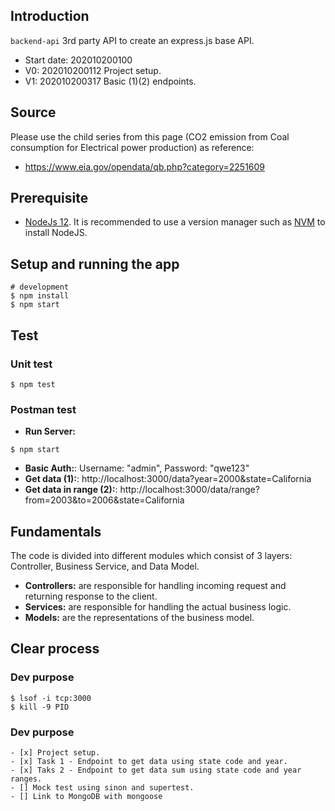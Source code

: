 ## Introduction

`backend-api` 3rd party API to create an express.js base API.
* Start date: 202010200100
* V0: 202010200112 Project setup.
* V1: 202010200317 Basic (1)(2) endpoints.

## Source
Please use the child series from this page (CO2 emission from Coal consumption for Electrical power production) as reference:
* https://www.eia.gov/opendata/qb.php?category=2251609



## Prerequisite

* [NodeJs 12](https://nodejs.org/en/). It is recommended to use a version manager such as [NVM](https://github.com/nvm-sh/nvm) to install NodeJS.

## Setup and running the app

```
# development
$ npm install
$ npm start
```

## Test

### Unit test

```
$ npm test
```

### Postman  test

* **Run Server:**
```
$ npm start
```

* **Basic Auth:**: Username: "admin", Password: "qwe123"
* **Get data (1):**: http://localhost:3000/data?year=2000&state=California
* **Get data in range (2):**: http://localhost:3000/data/range?from=2003&to=2006&state=California


## Fundamentals

The code is divided into different modules which consist of 3 layers: Controller, Business Service, and Data Model.

* **Controllers:** are responsible for handling incoming request and returning response to the client.
* **Services:** are responsible for handling the actual business logic.  
* **Models:** are the representations of the business model.


## Clear process

### Dev purpose

```
$ lsof -i tcp:3000
$ kill -9 PID
```

### Dev purpose

```.todo
- [x] Project setup.
- [x] Task 1 - Endpoint to get data using state code and year.
- [x] Taks 2 - Endpoint to get data sum using state code and year ranges.
- [] Mock test using sinon and supertest.
- [] Link to MongoDB with mongoose
```
